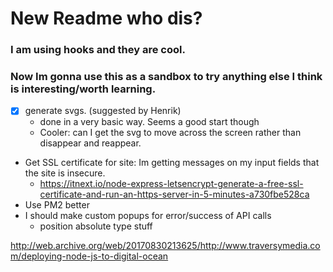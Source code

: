 # New Readme who dis?

### I am using hooks and they are cool.
### Now Im gonna use this as a sandbox to try anything else I think is interesting/worth learning.

- [x] generate svgs. (suggested by Henrik)
  - done in a very basic way. Seems a good start though
  - Cooler: can I get the svg to move across the screen rather than disappear and reappear.
- Get SSL certificate for site: Im getting messages on my input fields that the site is insecure.
  - https://itnext.io/node-express-letsencrypt-generate-a-free-ssl-certificate-and-run-an-https-server-in-5-minutes-a730fbe528ca
- Use PM2 better
- I should make custom popups for error/success of API calls
  - position absolute type stuff

http://web.archive.org/web/20170830213625/http://www.traversymedia.com/deploying-node-js-to-digital-ocean